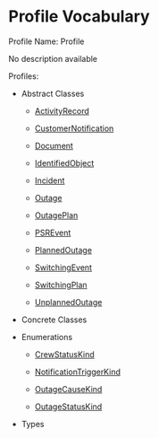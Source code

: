 # Profile Vocabulary

Profile Name: Profile

No description available

Profiles:

- Abstract Classes
    
    - [ActivityRecord](/Models/Profiles/Outage/AbstractClasses/ActivityRecord/)
    
    - [CustomerNotification](/Models/Profiles/Outage/AbstractClasses/CustomerNotification/)
    
    - [Document](/Models/Profiles/Outage/AbstractClasses/Document/)
    
    - [IdentifiedObject](/Models/Profiles/Outage/AbstractClasses/IdentifiedObject/)
    
    - [Incident](/Models/Profiles/Outage/AbstractClasses/Incident/)
    
    - [Outage](/Models/Profiles/Outage/AbstractClasses/Outage/)
    
    - [OutagePlan](/Models/Profiles/Outage/AbstractClasses/OutagePlan/)
    
    - [PSREvent](/Models/Profiles/Outage/AbstractClasses/PSREvent/)
    
    - [PlannedOutage](/Models/Profiles/Outage/AbstractClasses/PlannedOutage/)
    
    - [SwitchingEvent](/Models/Profiles/Outage/AbstractClasses/SwitchingEvent/)
    
    - [SwitchingPlan](/Models/Profiles/Outage/AbstractClasses/SwitchingPlan/)
    
    - [UnplannedOutage](/Models/Profiles/Outage/AbstractClasses/UnplannedOutage/)
    

- Concrete Classes
    

- Enumerations
    
    - [CrewStatusKind](/Models/Profiles/Outage/Enumerations/CrewStatusKind/)
    
    - [NotificationTriggerKind](/Models/Profiles/Outage/Enumerations/NotificationTriggerKind/)
    
    - [OutageCauseKind](/Models/Profiles/Outage/Enumerations/OutageCauseKind/)
    
    - [OutageStatusKind](/Models/Profiles/Outage/Enumerations/OutageStatusKind/)
    

- Types
    